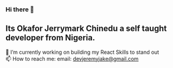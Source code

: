 ### Hi there 👋
## Its Okafor Jerrymark Chinedu a self taught developer from Nigeria.
🔭 I’m currently working on building my React Skills to stand out <br>
📫 How to reach me: email: devjeremyjake@gmail.com

<!--
**devjeremyjake/devjeremyjake** is a ✨ _special_ ✨ repository because its `README.md` (this file) appears on your GitHub profile.

Here are some ideas to get you started:

- 🔭 I’m currently working on ...
- 🌱 I’m currently learning ...
- 👯 I’m looking to collaborate on ...
- 🤔 I’m looking for help with ...
- 💬 Ask me about ...
- 📫 How to reach me: ...
- 😄 Pronouns: ...
- ⚡ Fun fact: ...
-->
